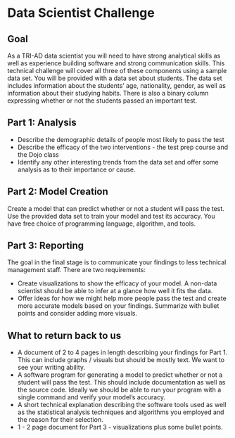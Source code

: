 # Data Scientist Challenge

## Goal
As a TRI-AD data scientist you will need to have strong analytical skills as well as
experience building software and strong communication skills. This technical
challenge will cover all three of these components using a sample data set.
You will be provided with a data set about students. The data set includes
information about the students’ age, nationality, gender, as well as information
about their studying habits. There is also a binary column expressing whether or not
the students passed an important test.

## Part 1: Analysis
- Describe the demographic details of people most likely to pass the test
- Describe the efficacy of the two interventions - the test prep course and the
Dojo class
- Identify any other interesting trends from the data set and offer some analysis
as to their importance or cause.

## Part 2: Model Creation
Create a model that can predict whether or not a student will pass the test. Use the
provided data set to train your model and test its accuracy. You have free choice of
programming language, algorithm, and tools.

## Part 3: Reporting
The goal in the final stage is to communicate your findings to less technical
management staff. There are two requirements:
- Create visualizations to show the efficacy of your model. A non-data scientist
should be able to infer at a glance how well it fits the data.
- Offer ideas for how we might help more people pass the test and create more
accurate models based on your findings. Summarize with bullet points and
consider adding more visuals.

## What to return back to us
- A document of 2 to 4 pages in length describing your findings for Part 1. This
can include graphs / visuals but should be mostly text. We want to see your
writing ability.
- A software program for generating a model to predict whether or not a
student will pass the test. This should include documentation as well as the
source code. Ideally we should be able to run your program with a single
command and verify your model’s accuracy.
- A short technical explanation describing the software tools used as well as the
statistical analysis techniques and algorithms you employed and the reason
for their selection.
- 1 - 2 page document for Part 3 - visualizations plus some bullet points.
